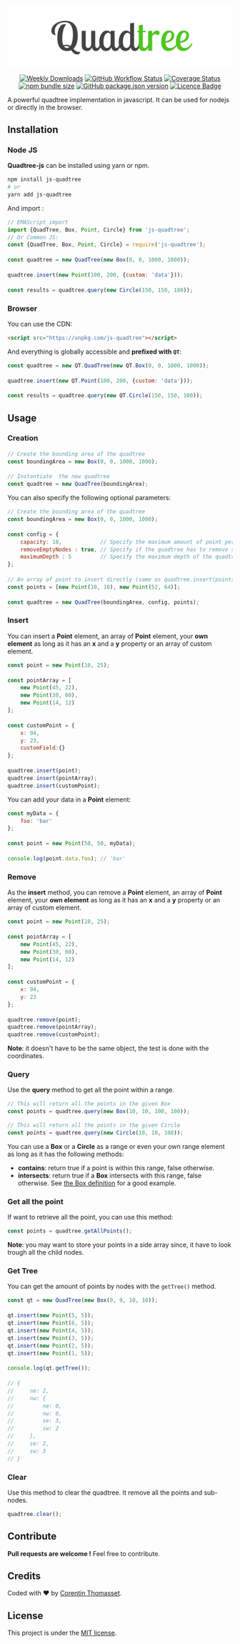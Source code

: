 
<p align="center">
    <img src=".github/logo.png" alt="logo">
</p>


<p align="center">
    <a href="https://www.npmjs.com/package/js-quadtree"><img src="https://img.shields.io/npm/dw/js-quadtree.svg" alt="Weekly Downloads" /></a>
    <a href="https://github.com/CorentinTh/quadtree-js/actions?query=workflow%3A%22Node+CI%22"><img alt="GitHub Workflow Status" src="https://img.shields.io/github/workflow/status/CorentinTh/quadtree-js/Node CI"></a>
    <a href='https://codecov.io/gh/CorentinTh/quadtree-js'><img src='https://codecov.io/gh/CorentinTh/quadtree-js/branch/master/graph/badge.svg"' alt='Coverage Status' /></a>
    <a href="https://www.npmjs.com/package/js-quadtree"><img src="https://img.shields.io/bundlephobia/minzip/js-quadtree.svg" alt="npm bundle size" /></a>
    <a href="https://www.npmjs.com/package/js-quadtree"><img src="https://img.shields.io/github/package-json/v/CorentinTh/quadtree-js.svg" alt="GitHub package.json version" /></a>
    <a href='LICENCE'><img src="https://img.shields.io/github/license/CorentinTh/quadtree-js.svg" alt="Licence Badge" /></a>
</p>



A powerful quadtree implementation in javascript. It can be used for nodejs or directly in the browser.

## Installation
### Node JS
**Quadtree-js** can be installed using yarn or npm.

```bash
npm install js-quadtree
# or
yarn add js-quadtree
```

And import :

```javascript
// EMAScript import
import {QuadTree, Box, Point, Circle} from 'js-quadtree';
// Or Common JS:
const {QuadTree, Box, Point, Circle} = require('js-quadtree');

const quadtree = new QuadTree(new Box(0, 0, 1000, 1000));

quadtree.insert(new Point(100, 200, {custom: 'data'}));

const results = quadtree.query(new Circle(150, 150, 100));
```
### Browser

You can use the CDN:
```html
<script src="https://unpkg.com/js-quadtree"></script>
```
And everything is globally accessible and **prefixed with `QT`**:
```javascript
const quadtree = new QT.QuadTree(new QT.Box(0, 0, 1000, 1000));

quadtree.insert(new QT.Point(100, 200, {custom: 'data'}));

const results = quadtree.query(new QT.Circle(150, 150, 100));
```
 
## Usage
### Creation
```javascript
// Create the bounding area of the quadtree
const boundingArea = new Box(0, 0, 1000, 1000);

// Instantiate  the new quadtree
const quadtree = new QuadTree(boundingArea);
```

You can also specify the following optional parameters:
```javascript
// Create the bounding area of the quadtree
const boundingArea = new Box(0, 0, 1000, 1000);

const config = {
    capacity: 10,            // Specify the maximum amount of point per node (default: 4)
    removeEmptyNodes : true, // Specify if the quadtree has to remove subnodes if they are empty (default: false).
    maximumDepth : 5         // Specify the maximum depth of the quadtree. -1 for no limit (default: -1).
};

// An array of point to insert directly (same as quadtree.insert(points) )
const points = [new Point(10, 10), new Point(52, 64)];

const quadtree = new QuadTree(boundingArea, config, points);
```

### Insert

You can insert a **Point** element, an array of **Point** element, your **own element** as long as it has an **x** and a **y** property or an array of custom element.

```javascript
const point = new Point(10, 25);

const pointArray = [
    new Point(45, 22),
    new Point(30, 60),
    new Point(14, 12)
];

const customPoint = {
    x: 94,
    y: 23,
    customField:{}
};

quadtree.insert(point);
quadtree.insert(pointArray);
quadtree.insert(customPoint);
```

You can add your data in a **Point** element:
```javascript
const myData = {
    foo: 'bar'
};

const point = new Point(50, 50, myData);

console.log(point.data.foo); // 'bar'
```

### Remove

As the **insert** method, you can remove a **Point** element, an array of **Point** element, your **own element** as long as it has an **x** and a **y** property or an array of custom element.

```javascript
const point = new Point(10, 25);

const pointArray = [
    new Point(45, 22),
    new Point(30, 60),
    new Point(14, 12)
];

const customPoint = {
    x: 94,
    y: 23
};

quadtree.remove(point);
quadtree.remove(pointArray);
quadtree.remove(customPoint);
```

**Note**: it doesn't have to be the same object, the test is done with the coordinates.

### Query

Use the **query** method to get all the point within a range.


```javascript
// This will return all the points in the given Box
const points = quadtree.query(new Box(10, 10, 100, 100));
```

```javascript
// This will return all the points in the given Circle
const points = quadtree.query(new Circle(10, 10, 100));
```

You can use a **Box** or a **Circle** as a range or even your own range element as long as it has the following methods:
* **contains**: return true if a point is within this range, false otherwise.
* **intersects**: return true if a **Box** intersects with this range, false otherwise.
See [the Box definition](src/Box.js) for a good example.

### Get all the point

If want to retrieve all the point, you can use this method:

```javascript
const points = quadtree.getAllPoints();
```

**Note**: you may want to store your points in a side array since, it have to look trough all the child nodes.

### Get Tree

You can get the amount of points by nodes with the `getTree()` method.

```javascript
const qt = new QuadTree(new Box(0, 0, 10, 10));

qt.insert(new Point(5, 5));
qt.insert(new Point(6, 5));
qt.insert(new Point(4, 5));
qt.insert(new Point(3, 5));
qt.insert(new Point(2, 5));
qt.insert(new Point(1, 5));

console.log(qt.getTree());

// {
//     ne: 2, 
//     nw: {
//         ne: 0, 
//         nw: 0, 
//         se: 3, 
//         sw: 2
//     }, 
//     se: 2,
//     sw: 3
// }
```

### Clear

Use this method to clear the quadtree. It remove all the points and sub-nodes.

```javascript
quadtree.clear();
```

## Contribute
**Pull requests are welcome !** Feel free to contribute.

## Credits
Coded with ❤️ by [Corentin Thomasset](//corentin-thomasset.fr).

## License

This project is under the [MIT license](LICENSE).
